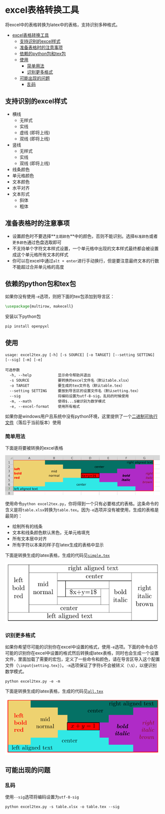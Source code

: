 # excel表格转换工具

将excel中的表格转换为latex中的表格，支持识别多种格式。

<!--ts-->
   * [excel表格转换工具](#excel表格转换工具)
      * [支持识别的excel样式](#支持识别的excel样式)
      * [准备表格时的注意事项](#准备表格时的注意事项)
      * [依赖的python包和tex包](#依赖的python包和tex包)
      * [使用](#使用)
         * [简单用法](#简单用法)
         * [识别更多格式](#识别更多格式)
      * [可能出现的问题](#可能出现的问题)
         * [乱码](#乱码)

<!-- Added by: zhiyuan, at: Sat 25 Apr 2020 05:27:08 PM UTC -->

<!--te-->

## 支持识别的excel样式

- 横线
  - 无样式
  - 实线
  - 虚线 (即将上线)
  - 双线 (即将上线)
- 竖线
  - 无样式
  - 实线
  - 双线 (即将上线)
- 线条颜色
- 单元格颜色
- 文本颜色
- 水平对齐
- 文本形式
  - 斜体
  - 粗体

## 准备表格时的注意事项

- 设置颜色时不要选择**`主题颜色`**中的颜色，否则不能识别。选择`标准颜色`或者`更多颜色`通过色盘选取即可
- 不支持单个字符文本样式设置，一个单元格中出现的文本样式最终都会被设置成这个单元格所有文本的样式
- 你可以在excel中通过`alt + enter`进行手动换行，但是要注意最终文本的行数不能超过合并单元格的高度

## 依赖的python包和tex包

如果你没有使用`-e`选项，则把下面的tex包添加到导言区：
```tex
\usepackage{multirow, makecell}
```

安装以下python包
```shell
pip install openpyxl
```

## 使用

```text
usage: excel2tex.py [-h] [-s SOURCE] [-o TARGET] [--setting SETTING] [--sig] [-m] [-e]

可选参数
  -h, --help            显示命令帮助并退出
  -s SOURCE             要转换的excel文件名（默认table.xlsx）
  -o TARGET             要生成的tex文件名（默认table.tex）
  --setting SETTING     要放到导言区的设置文件名（默认setting.tex）
  --sig                 将编码设置为utf-8-sig，乱码的时候使用
  -m, --math            使得$...$被识别为数学模式
  -e, --excel-format    使用所有格式
```

如果你是windows用户且系统中没有python环境，这里提供了一个[二进制可执行文件](https://github.com/ZhiyuanLck/excel2tex/releases/tag/0.1)（落后于当前版本）使用

### 简单用法

下面是将要被转换的excel表格

![Excel table](../img/excel_table.png)

使用命令`python excel2tex.py`，你将得到一个只有必要格式的表格。这条命令的含义是将`table.xlsx`转换为`table.tex`。因为`-e`选项并没有被使用，生成的表格是最简的：
- 绘制所有的线条
- 文本和线条颜色默认黑色，无单元格填充
- 所有文本居中对齐
- 所有字符以本来的样子在latex生成的表格中显示

下面是转换生成的latex表格，生成的代码见[`simple.tex`](../master/simple.tex)

![latex table of simple format](../img/simple.png)

### 识别更多格式

如果你希望尽可能的识别你在excel中设置的格式，使用`-e`选项。下面的命令会尽可能的识别你在excel中设置的格式然后转换成latex表格，同时也会生成一个设置文件，里面加载了需要的宏包，定义了一些命令和颜色，请在导言区导入这个配置文件（`\input{setting.tex}`）。`-m`选项保证了字符`$`不会被转义（`\$`），以便识别数学模式。

```shell
python excel2tex.py -e -m
```

下面是转换生成的latex表格，生成的代码见[`all.tex`](../master/all.tex)

![latex table of all format](../img/all.png)

## 可能出现的问题

### 乱码

使用`--sig`选项将编码设置为`utf-8-sig`

```shell
python excel2tex.py -s table.xlsx -o table.tex --sig
```
